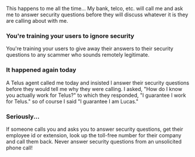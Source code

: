 This happens to me all the time... My bank, telco, etc. will call me and ask me to answer security questions before they will discuss whatever it is they are calling about with me.

### You're training your users to ignore security
You're training your users to give away their answers to their security questions to any scammer who sounds remotely legitimate. 

### It happened again today
A Telus agent called me today and insisted I answer their security questions before they would tell me why they were calling. I asked, "How do I know you actually work for Telus?" to which they responded, "I guarantee I work for Telus." so of course I said "I guarantee I am Lucas."

### Seriously... 
If someone calls you and asks you to answer security questions, get their employee id or extension, look up the toll-free number for their company and call them back. Never answer security questions from an unsolicited phone call!